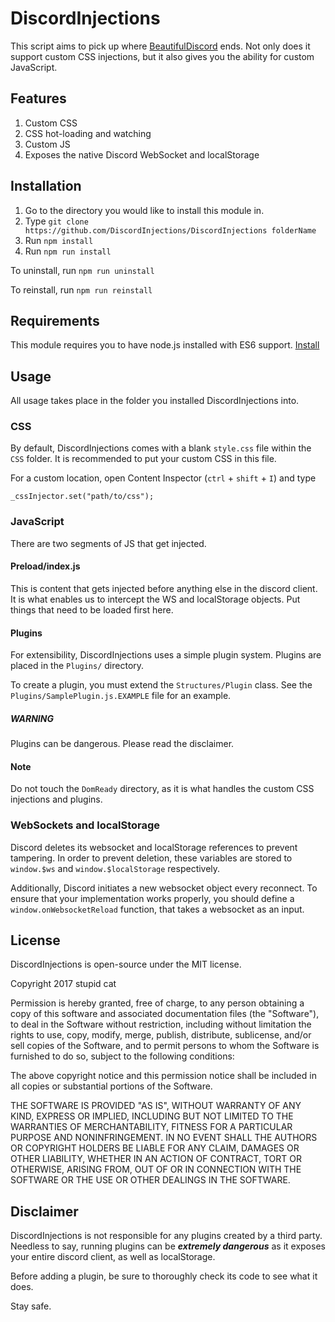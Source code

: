 # DiscordInjections

This script aims to pick up where [BeautifulDiscord](https://github.com/leovoel/BeautifulDiscord) ends. Not only does it support custom CSS injections, but it also gives you the ability for custom JavaScript.

## Features

1. Custom CSS
2. CSS hot-loading and watching
3. Custom JS
4. Exposes the native Discord WebSocket and localStorage

## Installation

1. Go to the directory you would like to install this module in.
2. Type `git clone https://github.com/DiscordInjections/DiscordInjections folderName`
3. Run `npm install`
4. Run `npm run install`

To uninstall, run `npm run uninstall`

To reinstall, run `npm run reinstall`

## Requirements

This module requires you to have node.js installed with ES6 support. [Install](https://nodejs.org/en/download/)

## Usage

All usage takes place in the folder you installed DiscordInjections into.

### CSS

By default, DiscordInjections comes with a blank `style.css` file within the `CSS` folder. It is recommended to put your custom CSS in this file.

For a custom location, open Content Inspector (`ctrl` + `shift` + `I`) and type
```
_cssInjector.set("path/to/css");
```

### JavaScript

There are two segments of JS that get injected.

#### Preload/index.js

This is content that gets injected before anything else in the discord client. It is what enables us to intercept the WS and localStorage objects. Put things that need to be loaded first here.

#### Plugins

For extensibility, DiscordInjections uses a simple plugin system. Plugins are placed in the `Plugins/` directory.

To create a plugin, you must extend the `Structures/Plugin` class. See the `Plugins/SamplePlugin.js.EXAMPLE` file for an example.

##### WARNING

Plugins can be dangerous. Please read the disclaimer.

#### Note

Do not touch the `DomReady` directory, as it is what handles the custom CSS injections and plugins.

### WebSockets and localStorage

Discord deletes its websocket and localStorage references to prevent tampering. In order to prevent deletion, these variables are stored to `window.$ws` and `window.$localStorage` respectively.

Additionally, Discord initiates a new websocket object every reconnect. To ensure that your implementation works properly, you should define a `window.onWebsocketReload` function, that takes a websocket as an input.

## License

DiscordInjections is open-source under the MIT license.

Copyright 2017 stupid cat

Permission is hereby granted, free of charge, to any person obtaining a copy of this software and associated documentation files (the "Software"), to deal in the Software without restriction, including without limitation the rights to use, copy, modify, merge, publish, distribute, sublicense, and/or sell copies of the Software, and to permit persons to whom the Software is furnished to do so, subject to the following conditions:

The above copyright notice and this permission notice shall be included in all copies or substantial portions of the Software.

THE SOFTWARE IS PROVIDED "AS IS", WITHOUT WARRANTY OF ANY KIND, EXPRESS OR IMPLIED, INCLUDING BUT NOT LIMITED TO THE WARRANTIES OF MERCHANTABILITY, FITNESS FOR A PARTICULAR PURPOSE AND NONINFRINGEMENT. IN NO EVENT SHALL THE AUTHORS OR COPYRIGHT HOLDERS BE LIABLE FOR ANY CLAIM, DAMAGES OR OTHER LIABILITY, WHETHER IN AN ACTION OF CONTRACT, TORT OR OTHERWISE, ARISING FROM, OUT OF OR IN CONNECTION WITH THE SOFTWARE OR THE USE OR OTHER DEALINGS IN THE SOFTWARE.

## Disclaimer

DiscordInjections is not responsible for any plugins created by a third party. Needless to say, running plugins can be ***extremely dangerous*** as it exposes your entire discord client, as well as localStorage.

Before adding a plugin, be sure to thoroughly check its code to see what it does.

Stay safe.